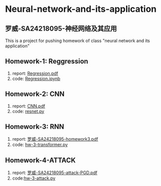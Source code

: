 # Neural-network-and-its-application

## 罗威-SA24218095-神经网络及其应用

This is a project for pushing homework of class "neural network and its application"
## Homework-1: Reggression
1. report: [Regression.pdf](https://github.com/luowei02/Neural-network-and-its-application/blob/main/HW-1-Regression/HW-1-Regression.pdf)
2. code: [Regression.ipynb](https://github.com/luowei02/Neural-network-and-its-application/blob/main/HW-1-Regression/HW-1-Regression.ipynb)

## Homework-2: CNN
1. report: [CNN.pdf](https://github.com/luowei02/Neural-network-and-its-application/blob/main/HW-2-CNN/SA24218095-%E7%BD%97%E5%A8%81-HW2-CNN.pdf)
2. code: [resnet.py](https://github.com/luowei02/Neural-network-and-its-application/blob/main/HW-2-CNN/SA24218095-%E7%BD%97%E5%A8%81-HW-2-resnet.py)

## Homework-3: RNN
1. report: [罗威-SA24218095-homework3.pdf](https://github.com/luowei02/Neural-network-and-its-application/blob/main/HW-3-RNN/%E7%BD%97%E5%A8%81-SA24218095-homework3.pdf)
2. code: [hw-3-transformer.py](https://github.com/luowei02/Neural-network-and-its-application/blob/main/HW-3-RNN/hw-3-transformer.py)

## Homework-4-ATTACK
1. report: [罗威-SA24218095-attack-PGD.pdf](https://github.com/luowei02/Neural-network-and-its-application/blob/main/HW-4-ATTACK/%E7%BD%97%E5%A8%81-SA24218095-attack-PGD.pdf)
2. code:[hw-3-attack.py](https://github.com/luowei02/Neural-network-and-its-application/blob/main/HW-4-ATTACK/hw-4-attack.py)
